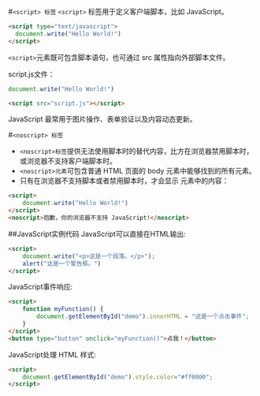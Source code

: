 #`<script> 标签`
`<script>` 标签用于定义客户端脚本，比如 JavaScript。
```html
<script type="text/javascript">
  document.write("Hello World!")
</script>
```
`<script>`元素既可包含脚本语句，也可通过 src 属性指向外部脚本文件。

script.js文件：
```js
document.write("Hello World!")
```

```html
<script src="script.js"></script>
```
JavaScript 最常用于图片操作、表单验证以及内容动态更新。

#`<noscript> 标签`
* `<noscript>标签`提供无法使用脚本时的替代内容，比方在浏览器禁用脚本时，或浏览器不支持客户端脚本时。
* `<noscript>元素`可包含普通 HTML 页面的 body 元素中能够找到的所有元素。
* 只有在浏览器不支持脚本或者禁用脚本时，才会显示 <noscript> 元素中的内容：

```html
<script>
    document.write("Hello World!")
</script>
<noscript>抱歉，你的浏览器不支持 JavaScript!</noscript>
```

##JavaScript实例代码
JavaScript可以直接在HTML输出:
```html
<script>
    document.write("<p>这是一个段落。</p>");
    alert("这是一个警告框。")
</script>
```
JavaScript事件响应:
```html
<script>
    function myFunction() {
        document.getElementById("demo").innerHTML = "这是一个点击事件";
    }
</script>
<button type="button" onclick="myFunction()">点我！</button>
```
JavaScript处理 HTML 样式:
```html
<script>
    document.getElementById("demo").style.color="#ff0000";
</script>
```